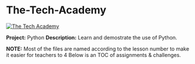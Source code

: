 # The-Tech-Academy
<a href="https://www.learncodinganywhere.com/"><img src="https://www.learncodinganywhere.com/images/circleLogo.jpg" alt="The Tech Academy"></a>


**Project:** Python
**Description:** Learn and demostrate the use of Python.


**NOTE:** Most of the files are named according to the lesson number to make it easier for teachers to 4 Below is an TOC of assignments & challenges. 
